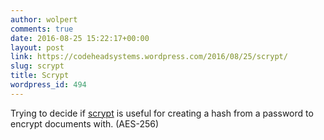 ```yaml
---
author: wolpert
comments: true
date: 2016-08-25 15:22:17+00:00
layout: post
link: https://codeheadsystems.wordpress.com/2016/08/25/scrypt/
slug: scrypt
title: Scrypt
wordpress_id: 494
---
```


Trying to decide if [scrypt](https://en.wikipedia.org/wiki/Scrypt) is useful for creating a hash from a password to encrypt documents with. (AES-256)
